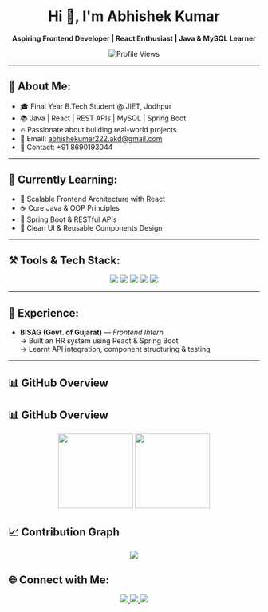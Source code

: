 <h1 align="center">Hi 👋, I'm Abhishek Kumar</h1>
<p align="center"><strong>Aspiring Frontend Developer | React Enthusiast | Java & MySQL Learner</strong></p>

<p align="center">
  <img src="https://komarev.com/ghpvc/?username=Shanu1804&color=blue" alt="Profile Views" />
</p>

---

## 📝 About Me:
- 🎓 Final Year B.Tech Student @ JIET, Jodhpur    
- 📚 Java | React | REST APIs | MySQL | Spring Boot
- 🔥 Passionate about building real-world projects   
- 📧 Email: abhishekumar222.akd@gmail.com  
- 📱 Contact: +91 8690193044  

---

## 🧠 Currently Learning:
-  🔁 Scalable Frontend Architecture with React  
-  ☕ Core Java & OOP Principles  
-  🌱 Spring Boot & RESTful APIs
-  🎨 Clean UI & Reusable Components Design  
---

## ⚒️ Tools & Tech Stack:
<div align="center">

<img src="https://img.shields.io/badge/Java-ED8B00?style=for-the-badge&logo=java" />
<img src="https://img.shields.io/badge/React-20232A?style=for-the-badge&logo=react" />
<img src="https://img.shields.io/badge/MySQL-00758F?style=for-the-badge&logo=mysql&logoColor=white" />
<img src="https://img.shields.io/badge/Bootstrap-7952B3?style=for-the-badge&logo=bootstrap&logoColor=white" />
<img src="https://img.shields.io/badge/GitHub-100000?style=for-the-badge&logo=github" />

</div>

---

## 💼 Experience:
- <strong>BISAG (Govt. of Gujarat)</strong> — <em>Frontend Intern</em>  
   → Built an HR system using React & Spring Boot  
   → Learnt API integration, component structuring & testing  

---

## 📊 GitHub Overview  

## 📊 GitHub Overview  

<p align="center">
  <img src="https://github-readme-stats.vercel.app/api?username=Shanu1804&show_icons=true&theme=tokyonight&hide_border=true&rank_icon=github" height="150" />
  <img src="https://github-readme-streak-stats.herokuapp.com/?user=Shanu1804&theme=tokyonight&hide_border=true" height="150" />
</p>

## 📈 Contribution Graph  

<p align="center">
  <img src="https://github-readme-activity-graph.vercel.app/graph?username=Shanu1804&theme=tokyo-night&hide_border=true" />
</p>

## 🌐 Connect with Me:
<div align="center">

<a href="https://www.linkedin.com/in/abhishek-kumar-5bb156250/">
  <img src="https://img.shields.io/badge/LinkedIn-0A66C2?style=for-the-badge&logo=linkedin&logoColor=white" />
</a>
<a href="https://github.com/Shanu1804/Abhishek-kumar">
  <img src="https://img.shields.io/badge/GitHub-100000?style=for-the-badge&logo=github&logoColor=white" />
</a>
<a href="mailto:abhishekumar222.akd@gmail.com">
  <img src="https://img.shields.io/badge/Gmail-D14836?style=for-the-badge&logo=gmail&logoColor=white" />
</a>

</div> 
